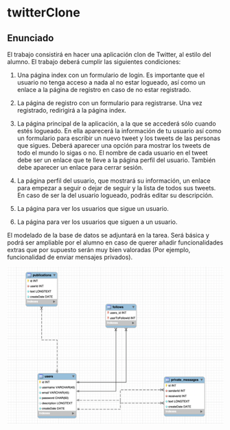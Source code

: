 # twitterClone

## Enunciado

El trabajo consistirá en hacer una aplicación clon de Twitter, al estilo del alumno. El trabajo deberá cumplir las siguientes condiciones:

1. Una página index con un formulario de login. Es importante que el usuario no tenga acceso a nada al no estar logueado, así como un enlace a la página de registro en caso de no estar registrado.

2. La página de registro con un formulario para registrarse. Una vez registrado, redirigirá a la página index.

3. La página principal de la aplicación, a la que se accederá sólo cuando estés logueado. En ella aparecerá la información de tu usuario así como un formulario para escribir un nuevo tweet y los tweets de las personas que sigues. Deberá aparecer una opción para mostrar los tweets de todo el mundo lo sigas o no. El nombre de cada usuario en el tweet debe ser un enlace que te lleve a la página perfil del usuario. También debe aparecer un enlace para cerrar sesión.

4. La página perfil del usuario, que mostrará su información, un enlace para empezar a seguir o dejar de seguir y la lista de todos sus tweets. En caso de ser la del usuario logueado, podrás editar su descripción.

5. La página para ver los usuarios que sigue un usuario.

6. La página para ver los usuarios que siguen a un usuario.

El modelado de la base de datos se adjuntará en la tarea. Será básica y podrá ser ampliable por el alumno en caso de querer añadir funcionalidades extras que por supuesto serán muy bien valoradas (Por ejemplo, funcionalidad de enviar mensajes privados).

![Diagrama del modelo Social Network](./modelEER.png)

